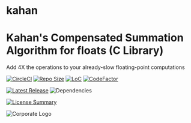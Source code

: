 # kahan
Kahan's Compensated Summation Algorithm for floats (C Library)
==========

Add 4X the operations to your already-slow floating-point computations

[![CircleCI](https://img.shields.io/circleci/build/github/InnovAnon-Inc/kahan?color=%23FF1100&logo=InnovAnon%2C%20Inc.&logoColor=%23FF1133&style=plastic)](https://circleci.com/gh/InnovAnon-Inc/kahan)
[![Repo Size](https://img.shields.io/github/repo-size/InnovAnon-Inc/kahan?color=%23FF1100&logo=InnovAnon%2C%20Inc.&logoColor=%23FF1133&style=plastic)](https://github.com/InnovAnon-Inc/kahan)
[![LoC](https://tokei.rs/b1/github/InnovAnon-Inc/kahan?category=code)](https://github.com/InnovAnon-Inc/kahan)
[![CodeFactor](https://www.codefactor.io/repository/github/InnovAnon-Inc/kahan/badge)](https://www.codefactor.io/repository/github/InnovAnon-Inc/kahan)

[![Latest Release](https://img.shields.io/github/commits-since/InnovAnon-Inc/kahan/latest?color=%23FF1100&include_prereleases&logo=InnovAnon%2C%20Inc.&logoColor=%23FF1133&style=plastic)](https://github.com/InnovAnon-Inc/kahan/releases/latest)
![Dependencies](https://img.shields.io/librariesio/github/InnovAnon-Inc/kahan?color=%23FF1100&style=plastic)

[![License Summary](https://img.shields.io/github/license/InnovAnon-Inc/kahan?color=%23FF1100&label=Free%20Code%20for%20a%20Free%20World%21&logo=InnovAnon%2C%20Inc.&logoColor=%23FF1133&style=plastic)](https://tldrlegal.com/license/unlicense#summary)

![Corporate Logo](https://i.imgur.com/UD8y4Is.gif)

